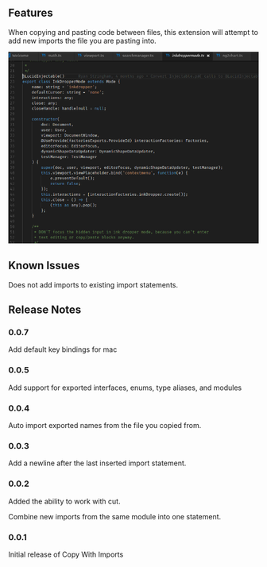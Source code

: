 ## Features

When copying and pasting code between files, this extension will attempt to add new imports the file you are pasting into.

![demo](copy-with-imports.gif)

## Known Issues

Does not add imports to existing import statements.

## Release Notes

### 0.0.7

Add default key bindings for mac

### 0.0.5

Add support for exported interfaces, enums, type aliases, and modules

### 0.0.4

Auto import exported names from the file you copied from.

### 0.0.3

Add a newline after the last inserted import statement.

### 0.0.2

Added the ability to work with cut.

Combine new imports from the same module into one statement.
### 0.0.1

Initial release of Copy With Imports